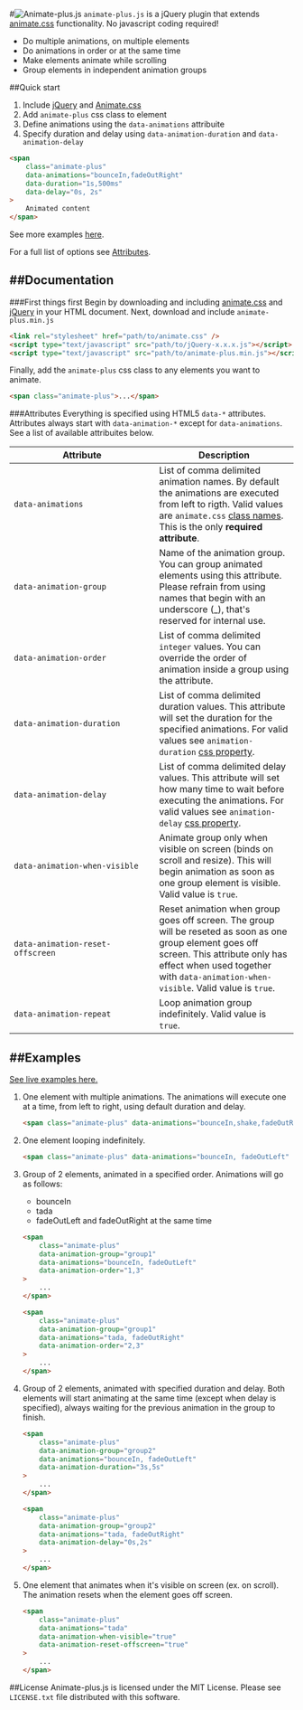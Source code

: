 #![Animate-plus.js](http://telmo.pt/animate-plus.js/images/animatepluslogo.jpg)
`animate-plus.js` is a jQuery plugin that extends [animate.css](http://daneden.github.io/animate.css/) functionality. No javascript coding required!

- Do multiple animations, on multiple elements
- Do animations in order or at the same time
- Make elements animate while scrolling
- Group elements in independent animation groups

##Quick start

1. Include [jQuery](http://jquery.com/download) and [Animate.css](http://daneden.github.io/animate.css)
2. Add `animate-plus` css class to element
3. Define animations using the `data-animations` attribuite
4. Specify duration and delay using `data-animation-duration` and `data-animation-delay`

```html
<span
    class="animate-plus"
    data-animations="bounceIn,fadeOutRight"
    data-duration="1s,500ms"
    data-delay="0s, 2s"
>
    Animated content
</span>
```

See more examples [here](#examples).

For a full list of options see [Attributes](#attributes).

##Documentation
------------
###First things first
Begin by downloading and including [animate.css](http://daneden.github.io/animate.css/) and [jQuery](http://jquery.com/download/) in your HTML document.
Next, download and include `animate-plus.min.js`

```html
<link rel="stylesheet" href="path/to/animate.css" />
<script type="text/javascript" src="path/to/jQuery-x.x.x.js"></script>
<script type="text/javascript" src="path/to/animate-plus.min.js"></script>
```

Finally, add the `animate-plus` css class to any elements you want to animate.

```html
<span class="animate-plus">...</span>
```

###Attributes
Everything is specified using HTML5 `data-*` attributes. Attributes always start with `data-animation-*` except for `data-animations`. See a list of available attribuites below.

|&nbsp;&nbsp;&nbsp;&nbsp;&nbsp;&nbsp;&nbsp;&nbsp;&nbsp;&nbsp;&nbsp;&nbsp;&nbsp;&nbsp;&nbsp;&nbsp;&nbsp;&nbsp;&nbsp;&nbsp;Attribute&nbsp;&nbsp;&nbsp;&nbsp;&nbsp;&nbsp;&nbsp;&nbsp;&nbsp;&nbsp;&nbsp;&nbsp;&nbsp;&nbsp;&nbsp;&nbsp;&nbsp;&nbsp;&nbsp;&nbsp;|Description|
|---------|-----------|
|`data-animations`|List of comma delimited animation names. By default the animations are executed from left to rigth. Valid values are `animate.css` [class names](http://daneden.github.io/animate.css/). This is the only **required attribute**.|
|`data-animation-group`|Name of the animation group. You can group animated elements using this attribute. Please refrain from using names that begin with an underscore (_), that's reserved for internal use.|
|`data-animation-order`|List of comma delimited `integer` values. You can override the order of animation inside a group using the attribute.|
|`data-animation-duration`|List of comma delimited duration values. This attribute will set the duration for the specified animations. For valid values see `animation-duration` [css property](https://developer.mozilla.org/en-US/docs/Web/CSS/animation-duration).|
|`data-animation-delay`|List of comma delimited delay values. This attribute will set how many time to wait before executing the animations. For valid values see `animation-delay` [css property](https://developer.mozilla.org/en-US/docs/Web/CSS/animation-delay).|
|`data-animation-when-visible`|Animate group only when visible on screen (binds on scroll and resize). This will begin animation as soon as one group element is visible. Valid value is `true`.|
|`data-animation-reset-offscreen`|Reset animation when group goes off screen. The group will be reseted as soon as one group element goes off screen. This attribute only has effect when used together with `data-animation-when-visible`. Valid value is `true`. |
|`data-animation-repeat`|Loop animation group indefinitely. Valid value is `true`.|

##Examples
------------

[See live examples here.](http://telmo.pt/animate-plus.js/#liveExamples)

1. One element with multiple animations. The animations will execute one at a time, from left to right, using default duration and delay.

    ```html
    <span class="animate-plus" data-animations="bounceIn,shake,fadeOutRight,fadeIn">...</span>
    ```
2. One element looping indefinitely.

    ```html
    <span class="animate-plus" data-animations="bounceIn, fadeOutLeft" data-animation-repeat="true">...</span>
    ```

3. Group of 2 elements, animated in a specified order. Animations will go as follows:
    + bounceIn
    + tada
    + fadeOutLeft and fadeOutRight at the same time

    ```html
    <span
        class="animate-plus"
        data-animation-group="group1"
        data-animations="bounceIn, fadeOutLeft"
        data-animation-order="1,3"
    >
        ...
    </span>
    
    <span
        class="animate-plus"
        data-animation-group="group1"
        data-animations="tada, fadeOutRight"
        data-animation-order="2,3"
    >
        ...
    </span>
    ```
4. Group of 2 elements, animated with specified duration and delay. Both elements will start animating at the same time (except when delay is specified), always waiting for the previous animation in the group to finish.

    ```html
    <span
        class="animate-plus"
        data-animation-group="group2"
        data-animations="bounceIn, fadeOutLeft"
        data-animation-duration="3s,5s"
    >
        ...
    </span>
    
    <span
        class="animate-plus"
        data-animation-group="group2"
        data-animations="tada, fadeOutRight"
        data-animation-delay="0s,2s"
    >
        ...
    </span>
    ```
5. One element that animates when it's visible on screen (ex. on scroll). The animation resets when the element goes off screen.

    ```html
    <span
        class="animate-plus"
        data-animations="tada"
        data-animation-when-visible="true"
        data-animation-reset-offscreen="true"
    >
        ...
    </span>
    ```
    
##License
Animate-plus.js is licensed under the MIT License. Please see `LICENSE.txt` file distributed with this software.
